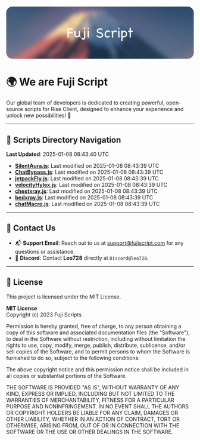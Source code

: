 ![Banner](.github/b.webp)

# 🌍 **We are Fuji Script**

Our global team of developers is dedicated to creating powerful, open-source scripts for Rise Client, designed to enhance your experience and unlock new possibilities! 🌟

---
<!-- SCRIPTS_NAVIGATION_START -->
## 📂 **Scripts Directory Navigation**

**Last Updated**: 2025-01-08 08:43:40 UTC

- **[SilentAura.js](scripts/SilentAura.js)**: Last modified on 2025-01-08 08:43:39 UTC
- **[ChatBypass.js](scripts/ChatBypass.js)**: Last modified on 2025-01-08 08:43:39 UTC
- **[jetpackFly.js](scripts/jetpackFly.js)**: Last modified on 2025-01-08 08:43:39 UTC
- **[velocityHylex.js](scripts/velocityHylex.js)**: Last modified on 2025-01-08 08:43:39 UTC
- **[chestxray.js](scripts/chestxray.js)**: Last modified on 2025-01-08 08:43:39 UTC
- **[bedxray.js](scripts/bedxray.js)**: Last modified on 2025-01-08 08:43:39 UTC
- **[chatMacro.js](scripts/chatMacro.js)**: Last modified on 2025-01-08 08:43:39 UTC

<!-- SCRIPTS_NAVIGATION_END -->

---

## 💬 **Contact Us**  
- 📬 **Support Email**: Reach out to us at [support@fujiscript.com](mailto:support@fujiscript.com) for any questions or assistance.  
- 💬 **Discord**: Contact **Leo728** directly at `Discord@leo728`.

---

## 📜 **License**

This project is licensed under the MIT License.  

**MIT License**  
Copyright (c) 2023 Fuji Scripts  

Permission is hereby granted, free of charge, to any person obtaining a copy of this software and associated documentation files (the "Software"), to deal in the Software without restriction, including without limitation the rights to use, copy, modify, merge, publish, distribute, sublicense, and/or sell copies of the Software, and to permit persons to whom the Software is furnished to do so, subject to the following conditions:  

The above copyright notice and this permission notice shall be included in all copies or substantial portions of the Software.  

THE SOFTWARE IS PROVIDED "AS IS", WITHOUT WARRANTY OF ANY KIND, EXPRESS OR IMPLIED, INCLUDING BUT NOT LIMITED TO THE WARRANTIES OF MERCHANTABILITY, FITNESS FOR A PARTICULAR PURPOSE AND NONINFRINGEMENT. IN NO EVENT SHALL THE AUTHORS OR COPYRIGHT HOLDERS BE LIABLE FOR ANY CLAIM, DAMAGES OR OTHER LIABILITY, WHETHER IN AN ACTION OF CONTRACT, TORT OR OTHERWISE, ARISING FROM, OUT OF OR IN CONNECTION WITH THE SOFTWARE OR THE USE OR OTHER DEALINGS IN THE SOFTWARE.  
